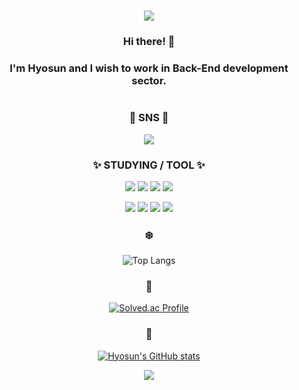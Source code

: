#

 <div align="center">
  
<img src="https://capsule-render.vercel.app/api?type=waving&animation=fadeIn&color=FC60A8&height=200&section=header&text=Welcome%20😋&fontColor=FFDD00&fontSize=90" />
  
  ### Hi there! 👋 
  ### I'm Hyosun and I wish to work in Back-End development sector.
 
 #
 
  ### 🍈 SNS 🍈
  
  <a href="https://velog.io/@ssunykim"><img src="https://img.shields.io/badge/Velog-20C997?style=flat-square&logo=velog&logoColor=white"/></a>

  ### ✨ STUDYING / TOOL ✨
  
  <img src="https://img.shields.io/badge/Python-3776AB?style=flat-square&logo=python&logoColor=white"/></a>
  <img src="https://img.shields.io/badge/NestJS-E0234E?style=flat-square&logo=nestjs&logoColor=white"/></a>
  <img src="https://img.shields.io/badge/Spring-6DB33F?style=flat-square&logo=spring&logoColor=white"/></a>
  <img src="https://img.shields.io/badge/Django-092E20?style=flat-square&logo=django&logoColor=white"/></a>
  
  
  <img src="https://img.shields.io/badge/Visual Studio Code-007ACC?style=flat-square&logo=visualstudiocode&logoColor=white"/></a>
  <img src="https://img.shields.io/badge/IntelliJ IDEA-0E85CD?style=flat-square&logo=intellijidea&logoColor=white"/></a>
  <img src="https://img.shields.io/badge/Pycharm-000000?style=flat-square&logo=pycharm&logoColor=white"/></a>
  <img src="https://img.shields.io/badge/Unity-FFFFFF?style=flat-square&logo=unity&logoColor=black"/></a>
  
  </d>
  
  ### ❄️
  
  ![Top Langs](https://github-readme-stats.vercel.app/api/top-langs/?username=hy5sun&layout=compact&theme=buefy)
  
  
  
  ### 🌈
  [![Solved.ac Profile](http://mazassumnida.wtf/api/v2/generate_badge?boj=ssunykim)](https://solved.ac/ssunykim/)
  
  ### 🍰
  [![Hyosun's GitHub stats](https://github-readme-stats.vercel.app/api?username=hy5sun)](https://github.com/hy5sun/github-readme-stats)


  <img src="https://capsule-render.vercel.app/api?type=waving&color=FC60A8&height=180&section=footer" />
  
<!--
**hy5sun/hy5sun** is a ✨ _special_ ✨ repository because its `README.md` (this file) appears on your GitHub profile.

Here are some ideas to get you started:

- 🔭 I’m currently working on ...
- 🌱 I’m currently learning ...
- 👯 I’m looking to collaborate on ...
- 🤔 I’m looking for help with ...
- 💬 Ask me about ...
- 📫 How to reach me: ...
- 😄 Pronouns: ...
- ⚡ Fun fact: ...
-->
